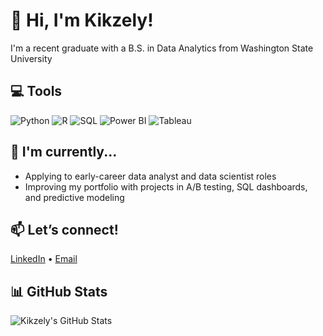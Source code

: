 # 👋 Hi, I'm Kikzely!

I'm a recent graduate with a B.S. in Data Analytics from Washington State University 

## 💻 Tools
![Python](https://img.shields.io/badge/Python-3670A0?style=for-the-badge&logo=python&logoColor=fff)
![R](https://img.shields.io/badge/R-276DC3?style=for-the-badge&logo=r&logoColor=white)
![SQL](https://img.shields.io/badge/SQL-00758F?style=for-the-badge)
![Power BI](https://img.shields.io/badge/Power%20BI-F2C811?style=for-the-badge&logo=Power%20BI&logoColor=black)
![Tableau](https://img.shields.io/badge/Tableau-E97627?style=for-the-badge&logo=tableau&logoColor=white)

## 🌱 I'm currently...
- Applying to early-career data analyst and data scientist roles
- Improving my portfolio with projects in A/B testing, SQL dashboards, and predictive modeling

## 📫 Let’s connect!
[LinkedIn](https://www.linkedin.com/in/kikzelyavalos) • [Email](mailto:kikzelya@gmail.com)

## 📊 GitHub Stats
![Kikzely's GitHub Stats](https://github-readme-stats.vercel.app/api?username=kikzely&show_icons=true&theme=radical)
